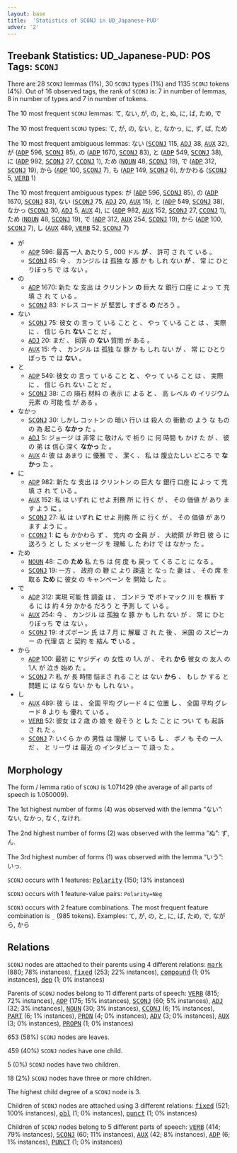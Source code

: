 ```yaml
---
layout: base
title:  'Statistics of SCONJ in UD_Japanese-PUD'
udver: '2'
---
```


## Treebank Statistics: UD_Japanese-PUD: POS Tags: `SCONJ`

There are 28 `SCONJ` lemmas (1%), 30 `SCONJ` types (1%) and 1135 `SCONJ` tokens (4%).
Out of 16 observed tags, the rank of `SCONJ` is: 7 in number of lemmas, 8 in number of types and 7 in number of tokens.

The 10 most frequent `SCONJ` lemmas: て, ない, が, の, と, ぬ, に, ば, ため, で

The 10 most frequent `SCONJ` types:  て, が, の, ない, と, なかっ, に, ず, ば, ため

The 10 most frequent ambiguous lemmas: ない (<tt><a href="ja_pud-pos-SCONJ.html">SCONJ</a></tt> 115, <tt><a href="ja_pud-pos-ADJ.html">ADJ</a></tt> 38, <tt><a href="ja_pud-pos-AUX.html">AUX</a></tt> 32), が (<tt><a href="ja_pud-pos-ADP.html">ADP</a></tt> 596, <tt><a href="ja_pud-pos-SCONJ.html">SCONJ</a></tt> 85), の (<tt><a href="ja_pud-pos-ADP.html">ADP</a></tt> 1670, <tt><a href="ja_pud-pos-SCONJ.html">SCONJ</a></tt> 83), と (<tt><a href="ja_pud-pos-ADP.html">ADP</a></tt> 549, <tt><a href="ja_pud-pos-SCONJ.html">SCONJ</a></tt> 38), に (<tt><a href="ja_pud-pos-ADP.html">ADP</a></tt> 982, <tt><a href="ja_pud-pos-SCONJ.html">SCONJ</a></tt> 27, <tt><a href="ja_pud-pos-CCONJ.html">CCONJ</a></tt> 1), ため (<tt><a href="ja_pud-pos-NOUN.html">NOUN</a></tt> 48, <tt><a href="ja_pud-pos-SCONJ.html">SCONJ</a></tt> 19), で (<tt><a href="ja_pud-pos-ADP.html">ADP</a></tt> 312, <tt><a href="ja_pud-pos-SCONJ.html">SCONJ</a></tt> 19), から (<tt><a href="ja_pud-pos-ADP.html">ADP</a></tt> 100, <tt><a href="ja_pud-pos-SCONJ.html">SCONJ</a></tt> 7), も (<tt><a href="ja_pud-pos-ADP.html">ADP</a></tt> 149, <tt><a href="ja_pud-pos-SCONJ.html">SCONJ</a></tt> 6), かかわる (<tt><a href="ja_pud-pos-SCONJ.html">SCONJ</a></tt> 5, <tt><a href="ja_pud-pos-VERB.html">VERB</a></tt> 1)

The 10 most frequent ambiguous types:  が (<tt><a href="ja_pud-pos-ADP.html">ADP</a></tt> 596, <tt><a href="ja_pud-pos-SCONJ.html">SCONJ</a></tt> 85), の (<tt><a href="ja_pud-pos-ADP.html">ADP</a></tt> 1670, <tt><a href="ja_pud-pos-SCONJ.html">SCONJ</a></tt> 83), ない (<tt><a href="ja_pud-pos-SCONJ.html">SCONJ</a></tt> 75, <tt><a href="ja_pud-pos-ADJ.html">ADJ</a></tt> 20, <tt><a href="ja_pud-pos-AUX.html">AUX</a></tt> 15), と (<tt><a href="ja_pud-pos-ADP.html">ADP</a></tt> 549, <tt><a href="ja_pud-pos-SCONJ.html">SCONJ</a></tt> 38), なかっ (<tt><a href="ja_pud-pos-SCONJ.html">SCONJ</a></tt> 30, <tt><a href="ja_pud-pos-ADJ.html">ADJ</a></tt> 5, <tt><a href="ja_pud-pos-AUX.html">AUX</a></tt> 4), に (<tt><a href="ja_pud-pos-ADP.html">ADP</a></tt> 982, <tt><a href="ja_pud-pos-AUX.html">AUX</a></tt> 152, <tt><a href="ja_pud-pos-SCONJ.html">SCONJ</a></tt> 27, <tt><a href="ja_pud-pos-CCONJ.html">CCONJ</a></tt> 1), ため (<tt><a href="ja_pud-pos-NOUN.html">NOUN</a></tt> 48, <tt><a href="ja_pud-pos-SCONJ.html">SCONJ</a></tt> 19), で (<tt><a href="ja_pud-pos-ADP.html">ADP</a></tt> 312, <tt><a href="ja_pud-pos-AUX.html">AUX</a></tt> 254, <tt><a href="ja_pud-pos-SCONJ.html">SCONJ</a></tt> 19), から (<tt><a href="ja_pud-pos-ADP.html">ADP</a></tt> 100, <tt><a href="ja_pud-pos-SCONJ.html">SCONJ</a></tt> 7), し (<tt><a href="ja_pud-pos-AUX.html">AUX</a></tt> 489, <tt><a href="ja_pud-pos-VERB.html">VERB</a></tt> 52, <tt><a href="ja_pud-pos-SCONJ.html">SCONJ</a></tt> 7)


* が
  * <tt><a href="ja_pud-pos-ADP.html">ADP</a></tt> 596: 最高 一人 あたり 5 , 000 ドル <b>が</b> 、 許可 さ れ て いる 。
  * <tt><a href="ja_pud-pos-SCONJ.html">SCONJ</a></tt> 85: 今 、 カンジル は 孤独 な 豚 か も しれ ない <b>が</b> 、 常 に ひとりぼっち で は ない 。
* の
  * <tt><a href="ja_pud-pos-ADP.html">ADP</a></tt> 1670: 新た な 支出 は クリントン <b>の</b> 巨大 な 銀行 口座 に よっ て 充填 さ れ て いる 。
  * <tt><a href="ja_pud-pos-SCONJ.html">SCONJ</a></tt> 83: ドレス コード が 堅苦し すぎる <b>の</b> だろう 。
* ない
  * <tt><a href="ja_pud-pos-SCONJ.html">SCONJ</a></tt> 75: 彼女 の 言っ て いる こと と 、 やっ て いる こと は 、 実際 に 、 信じ られ <b>ない</b> こと だ 。
  * <tt><a href="ja_pud-pos-ADJ.html">ADJ</a></tt> 20: まだ 、 回答 の <b>ない</b> 質問 が ある 。
  * <tt><a href="ja_pud-pos-AUX.html">AUX</a></tt> 15: 今 、 カンジル は 孤独 な 豚 か も しれ ない が 、 常 に ひとりぼっち で は <b>ない</b> 。
* と
  * <tt><a href="ja_pud-pos-ADP.html">ADP</a></tt> 549: 彼女 の 言っ て いる こと <b>と</b> 、 やっ て いる こと は 、 実際 に 、 信じ られ ない こと だ 。
  * <tt><a href="ja_pud-pos-SCONJ.html">SCONJ</a></tt> 38: この 隕石 材料 の 表示 に よる <b>と</b> 、 高 レベル の イリジウム 元素 の 可能 性 が ある 。
* なかっ
  * <tt><a href="ja_pud-pos-SCONJ.html">SCONJ</a></tt> 30: しかし コットン の 暗い 行い は 殺人 の 衝動 の よう な もの の 為 起こら <b>なかっ</b> た 。
  * <tt><a href="ja_pud-pos-ADJ.html">ADJ</a></tt> 5: ジョージ は 非常 に 敬けん で 祈り に 何 時間 も かけ た が 、 彼 の 弟 は 信心 深く <b>なかっ</b> た 。
  * <tt><a href="ja_pud-pos-AUX.html">AUX</a></tt> 4: 彼 は あまり に 優雅 で 、 潔く 、 私 は 腹立たしい どころ で <b>なかっ</b> た 。
* に
  * <tt><a href="ja_pud-pos-ADP.html">ADP</a></tt> 982: 新た な 支出 は クリントン の 巨大 な 銀行 口座 <b>に</b> よっ て 充填 さ れ て いる 。
  * <tt><a href="ja_pud-pos-AUX.html">AUX</a></tt> 152: 私 は いずれ に せよ 刑務 所 に 行く が 、 その 価値 が あり ます よう <b>に</b> 。
  * <tt><a href="ja_pud-pos-SCONJ.html">SCONJ</a></tt> 27: 私 は いずれ <b>に</b> せよ 刑務 所 に 行く が 、 その 価値 が あり ます よう に 。
  * <tt><a href="ja_pud-pos-CCONJ.html">CCONJ</a></tt> 1: <b>に</b> も かかわら ず 、 党内 の 全員 が 、 大統領 が 昨日 彼 ら に 送ろう と し た メッセージ を 理解 し た わけ で は なかっ た 。
* ため
  * <tt><a href="ja_pud-pos-NOUN.html">NOUN</a></tt> 48: この <b>ため</b> 私 たち は 何 度 も 戻っ て くる こと に なる 。
  * <tt><a href="ja_pud-pos-SCONJ.html">SCONJ</a></tt> 19: 一方 、 政府 の 鞭 に より 疎遠 と なっ た 妻 は 、 その 席 を 取る <b>ため</b> に 彼女 の キャンペーン を 開始 し た 。
* で
  * <tt><a href="ja_pud-pos-ADP.html">ADP</a></tt> 312: 実現 可能 性 調査 は 、 ゴンドラ <b>で</b> ポトマック 川 を 横断 する に は 約 4 分 かかる だろう と 予測 し て いる 。
  * <tt><a href="ja_pud-pos-AUX.html">AUX</a></tt> 254: 今 、 カンジル は 孤独 な 豚 か も しれ ない が 、 常 に ひとりぼっち <b>で</b> は ない 。
  * <tt><a href="ja_pud-pos-SCONJ.html">SCONJ</a></tt> 19: オズボーン 氏 は 7 月 に 解雇 さ れ た 後 、 米国 の スピーカー の 代理 店 と 契約 を 結ん <b>で</b> いる 。
* から
  * <tt><a href="ja_pud-pos-ADP.html">ADP</a></tt> 100: 最初 に ヤジディ の 女性 の 1人 が 、 それ <b>から</b> 彼女 の 友人 の 1人 が 泣き 始め た 。
  * <tt><a href="ja_pud-pos-SCONJ.html">SCONJ</a></tt> 7: 私 が 長 時間 悩まさ れる こと は ない <b>から</b> 、 もし か する と 問題 に は なら ない か も しれ ない 。
* し
  * <tt><a href="ja_pud-pos-AUX.html">AUX</a></tt> 489: 彼 ら は 、 全国 平均 グレード 4 に 位置 <b>し</b> 、 全国 平均 グレード 8 より も 優れ て いる 。
  * <tt><a href="ja_pud-pos-VERB.html">VERB</a></tt> 52: 彼女 は 2 歳 の 娘 を 殺そう と <b>し</b> た こと に つい て も 起訴 さ れ た 。
  * <tt><a href="ja_pud-pos-SCONJ.html">SCONJ</a></tt> 7: いくら か の 男性 は 理解 し て いる <b>し</b> 、 ボノ も その 一人 だ 、 と リーヴ は 最近 の インタビュー で 語っ た 。

## Morphology

The form / lemma ratio of `SCONJ` is 1.071429 (the average of all parts of speech is 1.050009).

The 1st highest number of forms (4) was observed with the lemma “ない”: ない, なかっ, なく, なけれ.

The 2nd highest number of forms (2) was observed with the lemma “ぬ”: ず, ん.

The 3rd highest number of forms (1) was observed with the lemma “いう”: いっ.

`SCONJ` occurs with 1 features: <tt><a href="ja_pud-feat-Polarity.html">Polarity</a></tt> (150; 13% instances)

`SCONJ` occurs with 1 feature-value pairs: `Polarity=Neg`

`SCONJ` occurs with 2 feature combinations.
The most frequent feature combination is `_` (985 tokens).
Examples: て, が, の, と, に, ば, ため, で, ながら, から


## Relations

`SCONJ` nodes are attached to their parents using 4 different relations: <tt><a href="ja_pud-dep-mark.html">mark</a></tt> (880; 78% instances), <tt><a href="ja_pud-dep-fixed.html">fixed</a></tt> (253; 22% instances), <tt><a href="ja_pud-dep-compound.html">compound</a></tt> (1; 0% instances), <tt><a href="ja_pud-dep-dep.html">dep</a></tt> (1; 0% instances)

Parents of `SCONJ` nodes belong to 11 different parts of speech: <tt><a href="ja_pud-pos-VERB.html">VERB</a></tt> (815; 72% instances), <tt><a href="ja_pud-pos-ADP.html">ADP</a></tt> (175; 15% instances), <tt><a href="ja_pud-pos-SCONJ.html">SCONJ</a></tt> (60; 5% instances), <tt><a href="ja_pud-pos-ADJ.html">ADJ</a></tt> (32; 3% instances), <tt><a href="ja_pud-pos-NOUN.html">NOUN</a></tt> (30; 3% instances), <tt><a href="ja_pud-pos-CCONJ.html">CCONJ</a></tt> (6; 1% instances), <tt><a href="ja_pud-pos-PART.html">PART</a></tt> (6; 1% instances), <tt><a href="ja_pud-pos-PRON.html">PRON</a></tt> (4; 0% instances), <tt><a href="ja_pud-pos-ADV.html">ADV</a></tt> (3; 0% instances), <tt><a href="ja_pud-pos-AUX.html">AUX</a></tt> (3; 0% instances), <tt><a href="ja_pud-pos-PROPN.html">PROPN</a></tt> (1; 0% instances)

653 (58%) `SCONJ` nodes are leaves.

459 (40%) `SCONJ` nodes have one child.

5 (0%) `SCONJ` nodes have two children.

18 (2%) `SCONJ` nodes have three or more children.

The highest child degree of a `SCONJ` node is 3.

Children of `SCONJ` nodes are attached using 3 different relations: <tt><a href="ja_pud-dep-fixed.html">fixed</a></tt> (521; 100% instances), <tt><a href="ja_pud-dep-obl.html">obl</a></tt> (1; 0% instances), <tt><a href="ja_pud-dep-punct.html">punct</a></tt> (1; 0% instances)

Children of `SCONJ` nodes belong to 5 different parts of speech: <tt><a href="ja_pud-pos-VERB.html">VERB</a></tt> (414; 79% instances), <tt><a href="ja_pud-pos-SCONJ.html">SCONJ</a></tt> (60; 11% instances), <tt><a href="ja_pud-pos-AUX.html">AUX</a></tt> (42; 8% instances), <tt><a href="ja_pud-pos-ADP.html">ADP</a></tt> (6; 1% instances), <tt><a href="ja_pud-pos-PUNCT.html">PUNCT</a></tt> (1; 0% instances)

